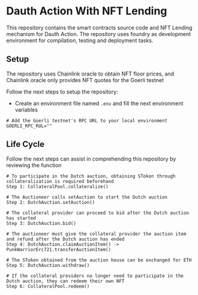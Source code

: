 # Dauth Action With NFT Lending
This repository contains the smart contracts source code and NFT Lending mechanism for Dauth Action. The repository uses foundry as development environment for compilation, testing and deployment tasks.

## Setup

The repository uses Chainlink oracle to obtain NFT floor prices, and Chainlink oracle only provides NFT quotes for the Goerli testnet

Follow the next steps to setup the repository:

- Create an environment file named `.env` and fill the next environment variables

```
# Add the Goerli testnet's RPC URL to your local environment
GOERLI_RPC_RUL=""
```

## Life Cycle

Follow the next steps can assist in comprehending this repository by reviewing the function

```
# To participate in the Dutch auction, obtaining SToken through collateralization is required beforehand
Step 1: CollateralPool.collateralize()

# The Auctioneer calls setAuction to start the Dutch auction
Step 2: DutchAuction.setAuction()

# The collateral provider can proceed to bid after the Dutch auction has started
Step 3: DutchAuction.bid()

# The auctioneer must give the collateral provider the auction item and refund after the Dutch auction has ended
Step 4: DutchAuction.claimAuctionItem() -> PunkWarriorErc721.transferAuctionItem()

# The SToken obtained from the auction house can be exchanged for ETH
Step 5: DutchAuction.withdraw()

# If the collateral providers no longer need to participate in the Dutch auction, they can redeem their own NFT
Step 6: CollateralPool.redeem()
```
